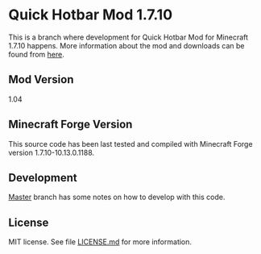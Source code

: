 # Quick Hotbar Mod 1.7.10

This is a branch where development for Quick Hotbar Mod for Minecraft 1.7.10 happens. More information about the mod and downloads can be found from [here](https://github.com/kulttuuri/quick-hotbar-mod).

## Mod Version

1.04

## Minecraft Forge Version

This source code has been last tested and compiled with Minecraft Forge version 1.7.10-10.13.0.1188.

## Development

[Master](https://github.com/kulttuuri/quick-hotbar-mod/blob/master/README.md#develop) branch has some notes on how to develop with this code.

## License

MIT license. See file [LICENSE.md](LICENSE.md) for more information.
